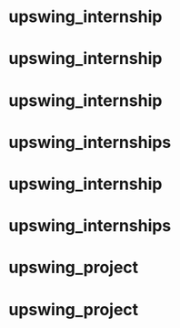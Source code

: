 # upswing_internship
# upswing_internship
# upswing_internship
# upswing_internships
# upswing_internship
# upswing_internships
# upswing_project
# upswing_project
